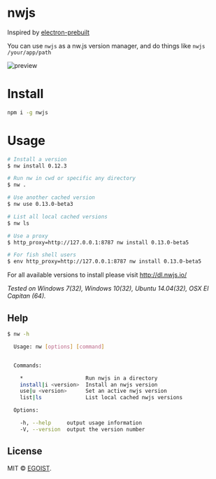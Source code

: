 # nwjs

Inspired by [electron-prebuilt](https://github.com/mafintosh/electron-prebuilt)

You can use `nwjs` as a nw.js version manager, and do things like `nwjs /your/app/path`

![preview](http://ww4.sinaimg.cn/large/a15b4afegw1eun3wckiwwg20v70i4x5c.gif)

# Install

```bash
npm i -g nwjs
```
# Usage

```bash
# Install a version
$ nw install 0.12.3

# Run nw in cwd or specific any directory
$ nw .

# Use another cached version
$ nw use 0.13.0-beta3

# List all local cached versions
$ nw ls

# Use a proxy
$ http_proxy=http://127.0.0.1:8787 nw install 0.13.0-beta5

# For fish shell users
$ env http_proxy=http://127.0.0.1:8787 nw install 0.13.0-beta5
```

For all available versions to install please visit http://dl.nwjs.io/

_Tested on Windows 7(32), Windows 10(32), Ubuntu 14.04(32), OSX El Capitan (64)._

## Help

```bash
$ nw -h

  Usage: nw [options] [command]


  Commands:

    *                    Run nwjs in a directory
    install|i <version>  Install an nwjs version
    use|u <version>      Set an active nwjs version
    list|ls              List local cached nwjs versions

  Options:

    -h, --help     output usage information
    -V, --version  output the version number
```

## License

MIT &copy; [EGOIST](https://github.com/egoist).

